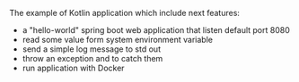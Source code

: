 The example of Kotlin application which include next features:
- a "hello-world" spring boot web application that listen default port 8080
- read some value form system environment variable
- send a simple log message to std out
- throw an exception and to catch them
- run application with Docker


